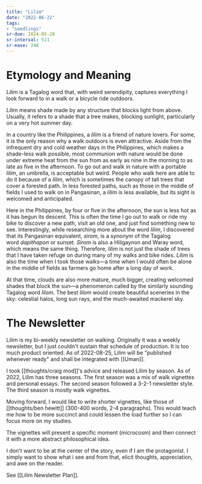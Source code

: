 ```yaml
---
title: "Lilim"
date: "2022-06-22"
tags:
- "seedlings"
sr-due: 2024-05-28
sr-interval: 511
sr-ease: 248
---
```


# Etymology and Meaning

_Lilim_ is a Tagalog word that, with weird serendipity, captures everything I look forward to in a walk or a bicycle ride outdoors.

_Lilim_ means shade made by any structure that blocks light from above. Usually, it refers to a shade that a tree makes, blocking sunlight, particularly on a very hot summer day.

In a country like the Philippines, a _lilim_ is a friend of nature lovers. For some, it is the only reason why a walk outdoors is even attractive. Aside from the infrequent dry and cold weather days in the Philippines, which makes a shade-less walk possible, most communion with nature would be done under extreme heat from the sun from as early as nine in the morning to as late as five in the afternoon. To go out and walk in nature with a portable _lilim_, an umbrella, is acceptable but weird. People who walk here are able to do it because of a _lilim_, which is sometimes the canopy of tall trees that cover a forested path. In less forested paths, such as those in the middle of fields I used to walk on in Pangasinan, a _lilim_ is less available, but its sight is welcomed and anticipated.

Here in the Philippines, by four or five in the afternoon, the sun is less hot as it has begun its descent. This is often the time I go out to walk or ride my bike to discover a new path, visit an old one, and just find something new to see. Interestingly, while researching more about the word _lilim_, I discovered that its Pangasinan equivalent, _sirom_, is a synonym of the Tagalog word _dapithapon_ or sunset. _Sirom_ is also a Hiligaynon and Waray word, which means the same thing. Therefore, _lilim_ is not just the shade of trees that I have taken refuge on during many of my walks and bike rides. _Lilim_ is also the time when I took those walks—a time when I would often be alone in the middle of fields as farmers go home after a long day of work.

At that time, clouds are also more mature, much bigger, creating welcomed shades that block the sun—a phenomenon called by the similarly sounding Tagalog word _lilom_. The best _lilom_ would create beautiful sceneries in the sky: celestial halos, long sun rays, and the much-awaited mackerel sky.

# The Newsletter

Lilim is my bi-weekly newsletter on walking. Originally it was a weekly newsletter, but I just couldn't sustain that schedule of production. It is too much product oriented. As of 2022-08-25, Lilim will be "published whenever ready" and shall be integrated with [[Uman]].

I took [[thoughts/craig mod]]'s advice and released Lilim by season. As of 2022, Lilim has three seasons. The first season was a mix of walk vignettes and personal essays. The second season followed a 3-2-1 newsletter style. The third season is mostly walk vignettes.

Moving forward, I would like to write shorter vignettes, like those of [[thoughts/ben hewitt]] (300-400 words, 2-4 paragraphs). This would teach me how to be more succinct and could lessen the load further so I can focus more on my studies.

The vignettes will present a specific moment (microcosm) and then connect it with a more abstract philosophical idea.

I don't want to be at the center of the story, even if I am the protagonist. I simply want to show what i see and from that, elicit thoughts, appreciation, and awe on the reader.

See [[Lilim Newsletter Plan]].
